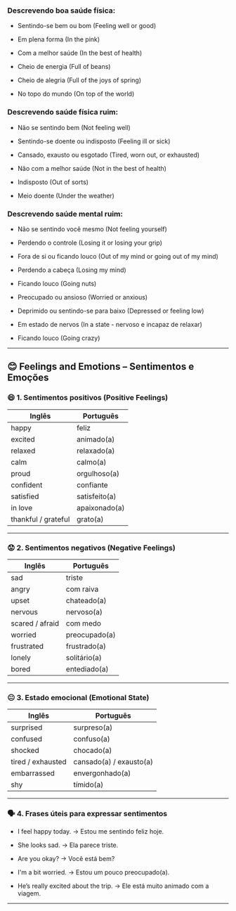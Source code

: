 
### Descrevendo boa saúde física:

- Sentindo-se bem ou bom (Feeling well or good)
    
- Em plena forma (In the pink)
    
- Com a melhor saúde (In the best of health)
    
- Cheio de energia (Full of beans)
    
- Cheio de alegria (Full of the joys of spring)
    
- No topo do mundo (On top of the world)
    

### Descrevendo saúde física ruim:

- Não se sentindo bem (Not feeling well)
    
- Sentindo-se doente ou indisposto (Feeling ill or sick)
    
- Cansado, exausto ou esgotado (Tired, worn out, or exhausted)
    
- Não com a melhor saúde (Not in the best of health)
    
- Indisposto (Out of sorts)
    
- Meio doente (Under the weather)
    

### Descrevendo saúde mental ruim:

- Não se sentindo você mesmo (Not feeling yourself)
    
- Perdendo o controle (Losing it or losing your grip)
    
- Fora de si ou ficando louco (Out of my mind or going out of my mind)
    
- Perdendo a cabeça (Losing my mind)
    
- Ficando louco (Going nuts)
    
- Preocupado ou ansioso (Worried or anxious)
    
- Deprimido ou sentindo-se para baixo (Depressed or feeling low)
    
- Em estado de nervos (In a state - nervoso e incapaz de relaxar)
    
- Ficando louco (Going crazy)

---

## 😊 **Feelings and Emotions – Sentimentos e Emoções**

### 😄 **1. Sentimentos positivos (Positive Feelings)**

|Inglês|Português|
|---|---|
|happy|feliz|
|excited|animado(a)|
|relaxed|relaxado(a)|
|calm|calmo(a)|
|proud|orgulhoso(a)|
|confident|confiante|
|satisfied|satisfeito(a)|
|in love|apaixonado(a)|
|thankful / grateful|grato(a)|

---

### 😟 **2. Sentimentos negativos (Negative Feelings)**

|Inglês|Português|
|---|---|
|sad|triste|
|angry|com raiva|
|upset|chateado(a)|
|nervous|nervoso(a)|
|scared / afraid|com medo|
|worried|preocupado(a)|
|frustrated|frustrado(a)|
|lonely|solitário(a)|
|bored|entediado(a)|

---

### 😐 **3. Estado emocional (Emotional State)**

|Inglês|Português|
|---|---|
|surprised|surpreso(a)|
|confused|confuso(a)|
|shocked|chocado(a)|
|tired / exhausted|cansado(a) / exausto(a)|
|embarrassed|envergonhado(a)|
|shy|tímido(a)|

---

### 🗣️ **4. Frases úteis para expressar sentimentos**

- I feel happy today. → Estou me sentindo feliz hoje.
    
- She looks sad. → Ela parece triste.
    
- Are you okay? → Você está bem?
    
- I'm a bit worried. → Estou um pouco preocupado(a).
    
- He’s really excited about the trip. → Ele está muito animado com a viagem.
    

---
